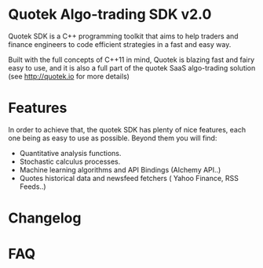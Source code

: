Quotek Algo-trading SDK v2.0
============================

Quotek SDK is a C++ programming toolkit that aims to help traders and finance engineers to code
efficient strategies in a fast and easy way.

Built with the full concepts of C++11 in mind, Quotek is blazing fast and fairy easy to use, and it is also 
a full part of the quotek SaaS algo-trading solution (see http://quotek.io for more details)


Features
========

In order to achieve that, the quotek SDK has plenty of nice features, 
each one being as easy to use as possible. Beyond them you will find:

- Quantitative analysis functions.
- Stochastic calculus processes.
- Machine learning algorithms and API Bindings (Alchemy API..)
- Quotes historical data and newsfeed fetchers ( Yahoo Finance, RSS Feeds..)


Changelog
=========


FAQ
===



